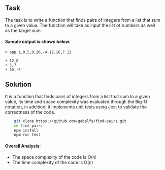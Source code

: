 ## Task

The task is to write a function that finds pairs of integers from a list that
sum to a given value. The function will take as input the list of numbers as
well as the target sum.
​
#### Sample output is shown below.
```
> app 1,9,5,0,20,-4,12,16,7 12
​
+ 12,0
+ 5,7
+ 16,-4
```

## Solution 
It is a function that finds pairs of integers from a list that sum to a given value, its time and space complexity was evaluated through the Big-O notation, in addition, it implements unit tests using Jest to validate the correctness of the code.


```bash
    git clone https://github.com/gabalfa/find-pairs.git
    cd find-pairs
    npm install
    npm run test
```

#### Overall Analysis:
- The space complexity of the code is O(n)
- The time complexity of the code is O(n)
